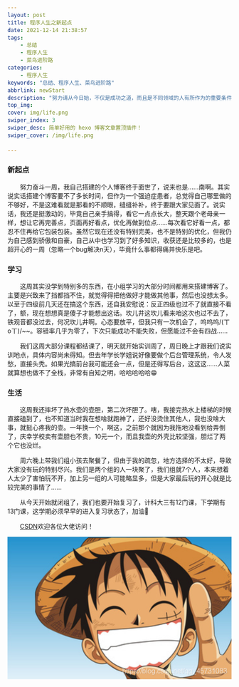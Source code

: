 ```yaml
---
layout: post
title: 程序人生之新起点
date: 2021-12-14 21:38:57
tags: 
    - 总结
    - 程序人生
    - 菜鸟进阶路
categories:
    - 程序人生
keywords: "总结、程序人生、菜鸟进阶路"
abbrlink: newStart
description: "努力请从今日始，不仅是成功之道，而且是不同领域的人有所作为的重要条件。"
top_img: 
cover: img/life.png
swiper_index: 3
swiper_desc: 简单好用的 hexo 博客文章置顶插件！
swiper_cover: /img/life.png

---
```


### 新起点

&emsp;&emsp;努力奋斗一周，我自己搭建的个人博客终于面世了，说来也是……南啊。其实说实话搭建个博客要不了多长时间，但作为一个强迫症患者，总觉得自己哪里做的不够好，不是这难看就是那看的不顺眼，缝缝补补，终于要跟大家见面了。说实话，我还是挺激动的，毕竟自己亲手搞得，看它一点点长大，整天跟个老母亲一样，想让它再完善点，页面再好看点，优化再做到位点……每次看它好看一点，都忍不住再给它包装包装。虽然它现在还没有特别完美，也不是特别的优化，但我仍为自己感到骄傲和自豪，自己从中也学习到了好多知识，收获还是比较多的，也是超开心的一周（忽略一个bug解决n天），毕竟什么事都得痛并快乐是吧。

### 学习

&emsp;&emsp;这周其实没学到特别多的东西，在小组学习的大部分时间都用来搭建博客了。主要是兴致来了挡都挡不住，就觉得得把他做好才能做其他事，然后也没想太多。以至于四级前几天还在搞这个东西，还自我安慰说：反正四级也过不了就直接不看了，额，现在想想真是傻子才能想出这话。坎儿井这坎儿看来咱这次也过不去了，铁观音都没过去，何况坎儿井啊。心态要放平，但我只有一次机会了，呜呜呜/(ㄒoㄒ)/~~。容错率几乎为零了，下次只能成功不能失败，但愿能过不会有四战……

​&emsp;&emsp;我们这周大部分课程都结课了，明天就开始实训周了，周日晚上才跟我们说实训地点，具体内容尚未得知。但去年学长学姐说好像要做个后台管理系统，令人发愁，直接头秃。如果光搞前台我可能还会一点，但是还得写后台，这这这……人菜就算想也做不了全栈，非常有自知之明，哈哈哈哈哈😁

### 生活

&emsp;&emsp;这周我还摔坏了热水壶的壶胆，第二次坏胆了。嗐，我接完热水上楼梯的时候直接磕到了，也不知道当时我在想啥就跑神了，还好没烫住其他人，我也没啥大事，就挺心疼我的壶。一年换一个，啊这，之前那个就因为我拖地没看到给弄倒了，庆幸学校卖有壶胆也不贵，10元一个，而且我壶的外壳比较坚强，胆烂了两个它也没烂。

&emsp;&emsp;周六晚上带我们组小孩去聚餐了，但由于我的疏忽，地方选择的不太好，导致大家没有玩的特别尽兴。我们是两个组的人一块聚了，我们组就7个人，本来想着人太少了害怕玩不开，加上另一组的人可能略显多，但是大家最后玩的开心就是比较完美的事情了……

&emsp;&emsp;从今天开始就闭组了，我们也要开始复习了，计科大三有12门课，下学期有13门课，这学期必须早早的进入复习状态了，加油💪

&emsp;&emsp;[CSDN](https://blog.csdn.net/qq_45731083?spm=1001.2101.3001.5343)欢迎各位大佬访问！

<img src="/img/blog.png"/>

&emsp;&emsp;